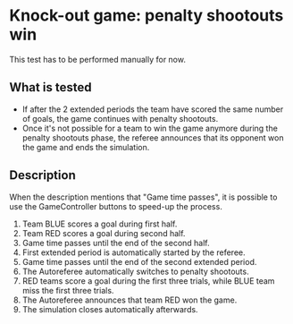 # Knock-out game: penalty shootouts win

This test has to be performed manually for now.

## What is tested

- If after the 2 extended periods the team have scored the same number of goals,
  the game continues with penalty shootouts.
- Once it's not possible for a team to win the game anymore during the penalty
  shootouts phase, the referee announces that its opponent won the game and ends
  the simulation.

## Description

When the description mentions that "Game time passes", it is possible to use
the GameController buttons to speed-up the process.

1. Team BLUE scores a goal during first half.
2. Team RED scores a goal during second half.
3. Game time passes until the end of the second half.
4. First extended period is automatically started by the referee.
5. Game time passes until the end of the second extended period.
6. The Autoreferee automatically switches to penalty shootouts.
7. RED teams score a goal during the first three trials, while BLUE team miss
   the first three trials.
8. The Autoreferee announces that team RED won the game.
9. The simulation closes automatically afterwards.
